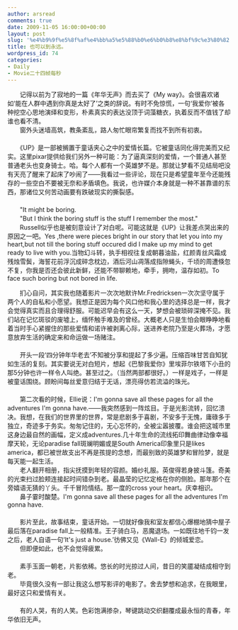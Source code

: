 ```yaml
---
author: arsread
comments: true
date: 2009-11-05 16:00:00+00:00
layout: post
slug: '%e4%b9%9f%e5%8f%af%e4%bb%a5%e5%88%b0%e6%b0%b8%e8%bf%9c%e3%80%82'
title: 也可以到永远。
wordpress_id: 74
categories:
- Daily
- Movie二十四帧每秒
---
```


　　记得以前为了寂地的一篇《年华无声》而去买了《My way》。会很喜欢诸如‘能在人群中遇到你真是太好了’之类的辞说。有时不免惊慌，一句‘我爱你’被各种挖空心思地演绎和变形，朴素真实的表达没顶于词藻糖衣，执着反而不值钱了却谁也看不清。  
　　窗外头迷墙高筑，教条紊乱，路人匆忙眼帘繁复而找不到所有初衷。  
　　  
　　《UP》是一部被搁置于童话夹心之中的爱情长篇。它被童话同化得完美而又纪实。这里pixar提供给我们另外一种可能：为了逼真深刻的爱情，一个普通人甚至普通老头也变身骑士。哈。每个人都有一个英雄梦不是。那就让梦看不见结局吧没有天亮了醒来了起床了吵闹了——我看过一些评论，现在只是希望童年至今还能残存的一些空白不要被无奈和矛盾填色。我说，也许媒介本身就是一种不甚靠谱的东西，那诸位又何苦动画要有跌破现实的撕裂感。  
　　  
　　"It might be boring.  
　　"But I think the boring stuff is the stuff I remember the most."  
　　Russell似乎也是被刻意设计了对白呢。可能这就是《UP》让我差点哭出来的原因之一吧。Yes ,there were pieces bright in our story that let you into my heart,but not till the boring stuff occured did I make up my mind to get ready to live with you.当物幻斗转，执手相视往复成朝暮油盐，红颜青丝风霜成残烛雪鬓，海誓花前浮沉成碎念枕边，酒后河山凋落成指隙蝇头，千顷的周遭倏忽不复，你我是否还会彼此新鲜，还能不带聊赖地，牵手，拥吻，温存如初。To face such boring but not bored in life.  
<!--more-->
　　扪心自问，其实我也随着影片一次次地默许Mr.Fredricksen一次次坚守属于两个人的自私和小愿望。我想正是因为每个风口他和我心里的选择总是一样，我才会觉得真实而且合理得舒服。可能迟早会有这么一天，梦想会被琐碎深掩不见。我们站在记忆斑驳的废墟上，缅怀触手难及的曾经。大概老人只是生怕会眼睁睁地看着当时手心紧握住的那些爱情和诺许被剥离心际，送进养老院乃至是火葬场，才愿意放弃生活的确定来和命运做一场赌注。  
　　  
　　开头一段‘四分钟年华老去’不知被分享和提起了多少遍。压缩百味甘苦自知犹如生活的复刻。其实要说无对白短片，想起《巴黎我爱你》里埃菲尔铁塔下小丑的那5分钟也许一样令人叫绝。甚至过之。（当然两部都很好。）一样是戏子，一样是被童话围绕。顾盼间每丝爱意归结于无话，漂亮得仿若流溢的珠光。  
　　  
　　第二次看的时候，Ellie说：I'm gonna save all these pages for all the adventures I'm gonna have.——我突然感到一阵炫目。于是光影流转，回忆溃决。我想，在我们的世界里的世界，常是悲剧多于喜剧，不安多于无愧，庸碌多于独立，奇迹多于务实。匆匆记住的，无心忘怀的，全被尘嚣披覆。谁会把这城市里这身边最自然的画幅，定义成adventures.几十年生命的流线拓印舞曲律动像幸福摩天轮，无论paradise fall斑斓明媚或是South America印象里只是likes america，都已被世故支出不再是孩提的念想，而最别致的英雄梦和冒险梦，就是每天能一起生活。  
　　老人翻开相册，指尖抚摸到年轻的容颜。婚纱礼服。英俊得若身披斗篷。奇美的光束扫过脸颊连接起时间错杂到老。最晶莹的记忆定格在你的侧脸。那年那个在旁嬉语无猜的丫头。千千冒险情结。那一度的cross your heart。庆幸相识。  
　　鼻子霎时酸楚。I'm gonna save all these pages for all the adventures I'm gonna have.  
　　  
　　影片至此，故事结束，童话开始。一切就好像我和室友都信心爆棚地猜中屋子最后落在paradise fall上一般精准。王子骑白马，恶魔退场。一如既往地千钧一发之后，老人自语一句‘It's just a house.’彷佛又见《Wall-E》的倾城爱恋。  
　　但即便如此，也不会觉得疲累。  
　　  
　　素手玉面一朝老，片影依稀。悠长的时光掠过人间，昔日的笑靥凝结成相守到老。  
　　毕竟很久没有一部让我这么想写影评的电影了。舍去梦想和追求，在我眼里，最好这只和爱情有关。  
　　  
　　有的人哭，有的人笑。色彩饱满掺杂，琴键跳动交织翻覆成最永恒的青春，年华依旧无声。
